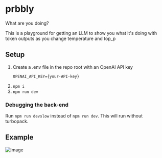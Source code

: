 # prbbly
What are you doing?

This is a playground for getting an LLM to show you what it's doing with token outputs as you change temperature and top_p

## Setup

1. Create a .env file in the repo root with an OpenAI API key
   ``` .env
   OPENAI_API_KEY={your-API-key}
   ```
3. `npm i`
4. `npm run dev`

### Debugging the back-end
Run `npm run devslow` instead of `npm run dev`. This will run without turbopack.

## Example
![image](https://github.com/user-attachments/assets/742a0a19-379f-45d8-b225-9153a88fd8d0)
